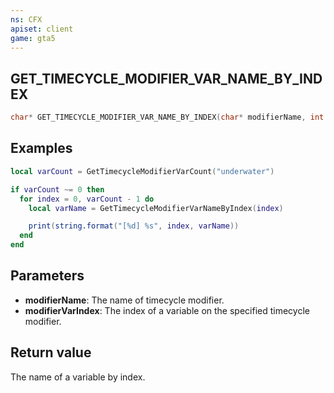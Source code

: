 ```yaml
---
ns: CFX
apiset: client
game: gta5
---
```

## GET_TIMECYCLE_MODIFIER_VAR_NAME_BY_INDEX

```c
char* GET_TIMECYCLE_MODIFIER_VAR_NAME_BY_INDEX(char* modifierName, int modifierVarIndex);
```

## Examples

```lua
local varCount = GetTimecycleModifierVarCount("underwater")

if varCount ~= 0 then
  for index = 0, varCount - 1 do
    local varName = GetTimecycleModifierVarNameByIndex(index)

    print(string.format("[%d] %s", index, varName))
  end
end
```

## Parameters
* **modifierName**: The name of timecycle modifier.
* **modifierVarIndex**: The index of a variable on the specified timecycle modifier.

## Return value
The name of a variable by index.
